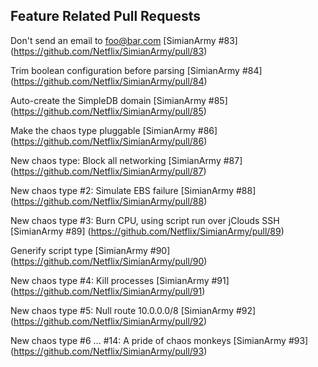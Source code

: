 ## Feature Related Pull Requests

Don't send an email to foo@bar.com
[SimianArmy #83] (https://github.com/Netflix/SimianArmy/pull/83)

Trim boolean configuration before parsing
[SimianArmy #84] (https://github.com/Netflix/SimianArmy/pull/84)

Auto-create the SimpleDB domain
[SimianArmy #85] (https://github.com/Netflix/SimianArmy/pull/85)

Make the chaos type pluggable
[SimianArmy #86] (https://github.com/Netflix/SimianArmy/pull/86)

New chaos type: Block all networking
[SimianArmy #87] (https://github.com/Netflix/SimianArmy/pull/87)

New chaos type #2: Simulate EBS failure
[SimianArmy #88] (https://github.com/Netflix/SimianArmy/pull/88)

New chaos type #3: Burn CPU, using script run over jClouds SSH
[SimianArmy #89] (https://github.com/Netflix/SimianArmy/pull/89)

Generify script type
[SimianArmy #90] (https://github.com/Netflix/SimianArmy/pull/90)

New chaos type #4: Kill processes
[SimianArmy #91] (https://github.com/Netflix/SimianArmy/pull/91)

New chaos type #5: Null route 10.0.0.0/8
[SimianArmy #92] (https://github.com/Netflix/SimianArmy/pull/92)

New chaos type #6 ... #14: A pride of chaos monkeys
[SimianArmy #93] (https://github.com/Netflix/SimianArmy/pull/93)

